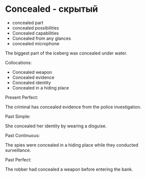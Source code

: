 # Concealed - скрытый

- concealed part
- concealed possibilities
- Concealed capabilities
- Concealed from any glances
- concealed microphone

The biggest part of the iceberg was concealed under water.

Collocations:

- Concealed weapon
- Concealed evidence
- Concealed identity
- Concealed in a hiding place

Present Perfect:

The criminal has concealed evidence from the police investigation.

Past Simple:

She concealed her identity by wearing a disguise.

Past Continuous:

The spies were concealed in a hiding place while they conducted surveillance.

Past Perfect:

The robber had concealed a weapon before entering the bank.
